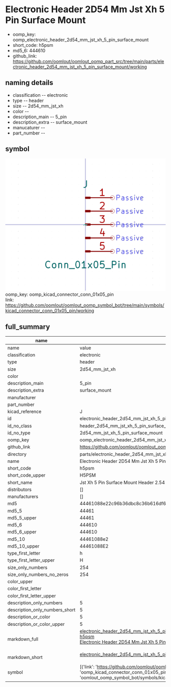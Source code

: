 # Electronic Header 2D54 Mm Jst Xh 5 Pin Surface Mount

  
* oomp_key: oomp_electronic_header_2d54_mm_jst_xh_5_pin_surface_mount 
* short_code: h5psm
* md5_6: 444610  
* github_link: https://github.com/oomlout/oomlout_oomp_part_src/tree/main/parts/electronic_header_2d54_mm_jst_xh_5_pin_surface_mount/working  
## naming details
* classification -- electronic
* type -- header
* size -- 2d54_mm_jst_xh
* color -- 
* description_main -- 5_pin
* description_extra -- surface_mount
* manucaturer -- 
* part_number -- 



## symbol

![](symbol/0/working/working_600.png)  
oomp_key: oomp_kicad_connector_conn_01x05_pin  
link: https://github.com/oomlout/oomlout_oomp_symbol_bot/tree/main/symbols/kicad_connector_conn_01x05_pin/working  


## full_summary
| name | value | 
| --- | --- | 
| name | value | 
| classification | electronic | 
| type | header | 
| size | 2d54_mm_jst_xh | 
| color |  | 
| description_main | 5_pin | 
| description_extra | surface_mount | 
| manufacturer |  | 
| part_number |  | 
| kicad_reference | J | 
| id | electronic_header_2d54_mm_jst_xh_5_pin_surface_mount | 
| id_no_class | header_2d54_mm_jst_xh_5_pin_surface_mount | 
| id_no_type | 2d54_mm_jst_xh_5_pin_surface_mount | 
| oomp_key | oomp_electronic_header_2d54_mm_jst_xh_5_pin_surface_mount | 
| github_link | https://github.com/oomlout/oomlout_oomp_part_src/tree/main/parts/electronic_header_2d54_mm_jst_xh_5_pin_surface_mount/working | 
| directory | parts/electronic_header_2d54_mm_jst_xh_5_pin_surface_mount | 
| name | Electronic Header 2D54 Mm Jst Xh 5 Pin Surface Mount | 
| short_code | h5psm | 
| short_code_upper | H5PSM | 
| short_name | Jst Xh 5 Pin Surface Mount Header 2.54 Mm Pitch | 
| distributors | [] | 
| manufacturers | [] | 
| md5 | 44461088e22c96b36dbc8c36b616df67 | 
| md5_5 | 44461 | 
| md5_5_upper | 44461 | 
| md5_6 | 444610 | 
| md5_6_upper | 444610 | 
| md5_10 | 44461088e2 | 
| md5_10_upper | 44461088E2 | 
| type_first_letter | h | 
| type_first_letter_upper | H | 
| size_only_numbers | 254 | 
| size_only_numbers_no_zeros | 254 | 
| color_upper |  | 
| color_first_letter |  | 
| color_first_letter_upper |  | 
| description_only_numbers | 5 | 
| description_only_numbers_short | 5 | 
| description_or_color | 5 | 
| description_or_color_upper | 5 | 
| markdown_full | [electronic_header_2d54_mm_jst_xh_5_pin_surface_mount](https://github.com/oomlout/oomlout_oomp_part_src/tree/main/parts/electronic_header_2d54_mm_jst_xh_5_pin_surface_mount/working)<br>[h5psm](https://github.com/oomlout/oomlout_oomp_part_src/tree/main/parts/electronic_header_2d54_mm_jst_xh_5_pin_surface_mount/working)<br>[Electronic Header 2D54 Mm Jst Xh 5 Pin Surface Mount](https://github.com/oomlout/oomlout_oomp_part_src/tree/main/parts/electronic_header_2d54_mm_jst_xh_5_pin_surface_mount/working)<br><br> | 
| markdown_short | [electronic_header_2d54_mm_jst_xh_5_pin_surface_mount](https://github.com/oomlout/oomlout_oomp_part_src/tree/main/parts/electronic_header_2d54_mm_jst_xh_5_pin_surface_mount/working)<br><br> | 
| symbol | [{'link': 'https://github.com/oomlout/oomlout_oomp_symbol_bot/tree/main/symbols/kicad_connector_conn_01x05_pin', 'oomp_key': 'oomp_kicad_connector_conn_01x05_pin', 'directory': 'oomlout_oomp_symbol_bot/symbols/kicad_connector_conn_01x05_pin//working/working.kicad_sym'}] | 
